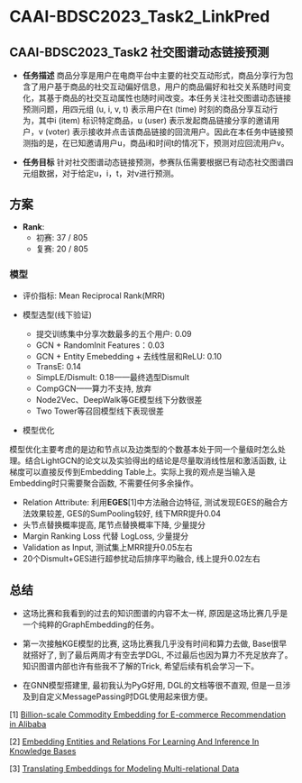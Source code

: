 # CAAI-BDSC2023_Task2_LinkPred

## CAAI-BDSC2023_Task2 社交图谱动态链接预测

- **任务描述**
商品分享是用户在电商平台中主要的社交互动形式，商品分享行为包含了用户基于商品的社交互动偏好信息，用户的商品偏好和社交关系随时间变化，其基于商品的社交互动属性也随时间改变。本任务关注社交图谱动态链接预测问题，用四元组 (u, i, v, t) 表示用户在t (time) 时刻的商品分享互动行为，其中i (item) 标识特定商品，u (user) 表示发起商品链接分享的邀请用户，v (voter) 表示接收并点击该商品链接的回流用户。因此在本任务中链接预测指的是，在已知邀请用户u，商品i和时间t的情况下，预测对应回流用户v。

- **任务目标**
针对社交图谱动态链接预测，参赛队伍需要根据已有动态社交图谱四元组数据，对于给定u，i，t，对v进行预测。

## 方案

- **Rank**: 
  - 初赛: 37 / 805
  - 复赛: 20 / 805
### 模型
- 评价指标: Mean Reciprocal Rank(MRR)
- 模型选型(线下验证)
  - 提交训练集中分享次数最多的五个用户: 0.09
  - GCN + RandomInit Features：0.03
  - GCN + Entity Emebedding + 去线性层和ReLU: 0.10
  - TransE: 0.14
  - SimpLE/Dismult: 0.18——最终选型Dismult
  - CompGCN——算力不支持, 放弃
  - Node2Vec、DeepWalk等GE模型线下分数很差
  - Two Tower等召回模型线下表现很差
  
- 模型优化

模型优化主要考虑的是边和节点以及边类型的个数基本处于同一个量级时怎么处理。结合LightGCN的论文以及实验得出的结论是尽量取消线性层和激活函数, 让梯度可以直接反传到Embedding Table上。实际上我的观点是当输入是Embedding时只需要聚合函数, 不需要任何多余操作。

  - Relation Attribute: 利用**EGES**[1]中方法融合边特征, 测试发现EGES的融合方法效果较差, GES的SumPooling较好, 线下MRR提升0.04
  - 头节点替换概率提高, 尾节点替换概率下降, 少量提分
  - Margin Ranking Loss 代替 LogLoss, 少量提分
  - Validation as Input, 测试集上MRR提升0.05左右
  - 20个Dismult+GES进行超参扰动后排序平均融合, 线上提升0.02左右

## 总结

- 这场比赛和我看到的过去的知识图谱的内容不太一样, 原因是这场比赛几乎是一个纯粹的GraphEmbedding的任务。
- 第一次接触KGE模型的比赛, 这场比赛我几乎没有时间和算力去做, Base很早就搭好了, 到了最后两周才有空去学DGL, 不过最后也因为算力不充足放弃了。知识图谱内部也许有些我不了解的Trick, 希望后续有机会学习一下。

- 在GNN模型搭建里, 最初我认为PyG好用, DGL的文档等很不直观, 但是一旦涉及到自定义MessagePassing时DGL使用起来很方便。



[1] [Billion-scale Commodity Embedding for E-commerce Recommendation in Alibaba](https://arxiv.org/pdf/1803.02349.pdf)

[2] [Embedding Entities and Relations For Learning And Inference In Knowledge Bases](https://arxiv.org/abs/1412.6575)

[3] [Translating Embeddings for Modeling
Multi-relational Data](https://proceedings.neurips.cc/paper_files/paper/2013/hash/1cecc7a77928ca8133fa24680a88d2f9-Abstract.html)